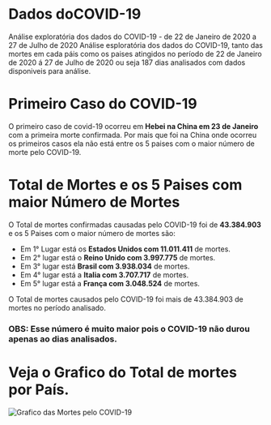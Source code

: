# Dados doCOVID-19

Análise exploratória dos dados do COVID-19 - de 22 de Janeiro de 2020 a 27 de Julho de 2020
Análise esploratória dos dados do COVID-19, tanto das mortes em cada páis como os paises atingidos no período de 22 de Janeiro de 2020 á 27 de Julho de 2020 ou seja 187 dias analisados com dados disponiveis para análise.

# Primeiro Caso do COVID-19

O primeiro caso de covid-19 ocorreu em **Hebei na China em 23 de Janeiro** com a primeira morte confirmada. Por mais que foi na China onde ocorreu os primeiros casos ela não está entre os 5 paises com o maior número de morte pelo COVID-19.

# Total de Mortes e os 5 Paises com maior Número de Mortes

O Total de mortes confirmadas causadas pelo COVID-19 foi de **43.384.903** e os 5 Paises com o maior número de mortes são:
  *  Em 1° Lugar está os **Estados Unidos com 11.011.411** de mortes.
  *  Em 2° lugar está o **Reino Unido com 3.997.775** de mortes.
  *  Em 3° lugar está **Brasil com 3.938.034** de mortes.
  *  Em 4° lugar está a **Italia com 3.707.717** de mortes.
  *  Em 5° lugar está a **França com 3.048.524** de mortes.

O Total de mortes causados pelo COVID-19 foi mais de 43.384.903 de mortes no período analisado.

### OBS: Esse número é muito maior pois o COVID-19 não durou apenas ao dias analisados.


# Veja o Grafico do Total de mortes por País. 

![Grafico das Mortes pelo COVID-19](https://github.com/ewertondrigues02/Dados-do-COVID-19/assets/106437473/f584eb10-277f-4799-bfe1-6819cf340a22)


